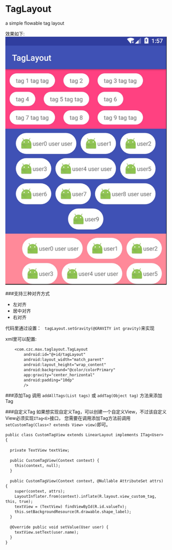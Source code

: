 # TagLayout

a simple flowable tag layout

效果如下:
![image](./images/image.png)

###支持三种对齐方式
* 左对齐
* 居中对齐
* 右对齐

代码里通过设置：
` tagLayout.setGravity(@GRAVITY int gravity)`来实现

xml里可以配置:

```
    <com.czc.max.taglayout.TagLayout
        android:id="@+id/tagLayout"
        android:layout_width="match_parent"
        android:layout_height="wrap_content"
        android:background="@color/colorPrimary"
        app:gravity="center_horizontal"
        android:padding="10dp"
        />
```

###添加Tag
调用 `addAllTags(List tags)` 或 `addTag(Object tag)` 方法来添加Tag


###自定义Tag
如果想实现自定义Tag，可以创建一个自定义View，不过该自定义View必须实现`ITag<E>`接口，
您需要在调用添加Tag方法前调用`setCustomTag(Class<? extends View> view)`即可。

```
public class CustomTagView extends LinearLayout implements ITag<User> {

  private TextView textView;

  public CustomTagView(Context context) {
    this(context, null);
  }

  public CustomTagView(Context context, @Nullable AttributeSet attrs) {
    super(context, attrs);
    LayoutInflater.from(context).inflate(R.layout.view_custom_tag, this, true);
    textView = (TextView) findViewById(R.id.valueTv);
    this.setBackgroundResource(R.drawable.shape_label);
  }

  @Override public void setValue(User user) {
    textView.setText(user.name);
  }
}
```


